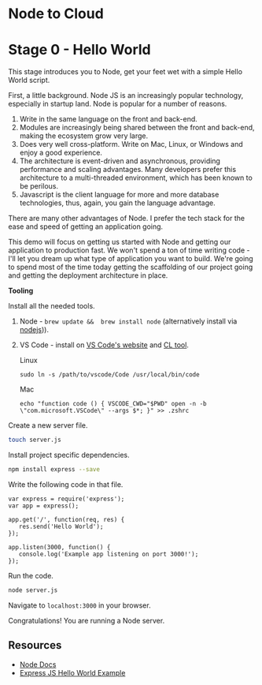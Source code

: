 # Node to Cloud

# Stage 0 - Hello World

This stage introduces you to Node, get your feet wet with a simple Hello World script. 

First, a little background. Node JS is an increasingly popular technology, especially in startup land. 
Node is popular for a number of reasons. 

1. Write in the same language on the front and back-end. 
2. Modules are increasingly being shared between the front and back-end, making the ecosystem grow very large. 
3. Does very well cross-platform. Write on Mac, Linux, or Windows and enjoy a good experience. 
4. The architecture is event-driven and asynchronous, providing performance and scaling advantages. Many developers prefer this architecture to a multi-threaded environment, which has been known to be perilous. 
5. Javascript is the client language for more and more database technologies, thus, again, you gain the language advantage. 

There are many other advantages of Node. I prefer the tech stack for the ease and speed of getting an application going. 

This demo will focus on getting us started with Node and getting our application to production fast. We won't spend a ton of time writing code - I'll let you dream up what type of application you want to build. 
We're going to spend most of the time today getting the scaffolding of our project going and getting the deployment architecture in place. 

**Tooling**

Install all the needed tools. 

1. Node - `brew update &&  brew install node` (alternatively install via [nodejs](https://nodejs.org/en/download/))).
2. VS Code - install on [VS Code's website](https://code.visualstudio.com/) and [CL tool](https://code.visualstudio.com/docs/editor/setup).

    Linux

    `sudo ln -s /path/to/vscode/Code /usr/local/bin/code`

    Mac

    `echo "function code () { VSCODE_CWD="$PWD" open -n -b \"com.microsoft.VSCode\" --args $*; }" >> .zshrc`


Create a new server file. 

```zsh
touch server.js
```

Install project specific dependencies. 

```zsh
npm install express --save
```

Write the following code in that file. 

```node
var express = require('express');
var app = express();

app.get('/', function(req, res) {
   res.send('Hello World'); 
});

app.listen(3000, function() {
   console.log('Example app listening on port 3000!'); 
});
```
    
Run the code.

```zsh
node server.js
```

Navigate to `localhost:3000` in your browser.

Congratulations! You are running a Node server. 

## Resources

* [Node Docs](https://nodejs.org/api/)
* [Express JS Hello World Example](http://expressjs.com/en/starter/hello-world.html)

